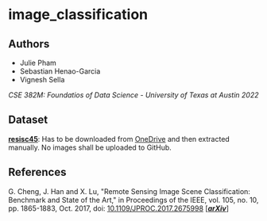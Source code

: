 # image_classification

## Authors
* Julie Pham
* Sebastian Henao-Garcia
* Vignesh Sella

_CSE 382M: Foundatios of Data Science - University of Texas at Austin 2022_


## Dataset
**[resisc45](https://www.tensorflow.org/datasets/catalog/resisc45)**: Has to be downloaded from [OneDrive](https://1drv.ms/u/s!AmgKYzARBl5ca3HNaHIlzp_IXjs) and then extracted manually. No images shall be uploaded to GitHub.

## References
G. Cheng, J. Han and X. Lu, "Remote Sensing Image Scene Classification: Benchmark and State of the Art," in Proceedings of the IEEE, vol. 105, no. 10, pp. 1865-1883, Oct. 2017, doi: [10.1109/JPROC.2017.2675998](https://ieeexplore.ieee.org/document/7891544)        [**_[arXiv](https://arxiv.org/pdf/1703.00121.pdf)_**]
